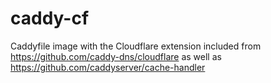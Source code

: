 # caddy-cf
Caddyfile image with the Cloudflare extension included
from https://github.com/caddy-dns/cloudflare as well as
https://github.com/caddyserver/cache-handler
